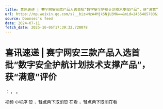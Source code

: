 ```yaml
---
title: 喜讯速递 | 赛宁网安三款产品入选首批“数字安全护航计划技术支撑产品”，获“满意”评价
url: https://mp.weixin.qq.com/s?__biz=MzA4Mjk5NjU3MA==&mid=2455485783&idx=1&sn=ef52a692bbab0875d8d643bf4a61043c
source: Doonsec's feed
date: 2024-07-11
fetch_date: 2025-10-06T17:39:32.720078
---
```


# 喜讯速递 | 赛宁网安三款产品入选首批“数字安全护航计划技术支撑产品”，获“满意”评价

：
，
。

视频
小程序
赞
，轻点两下取消赞
在看
，轻点两下取消在看